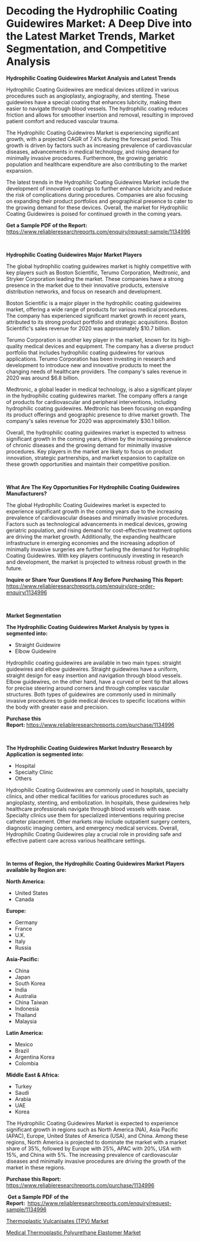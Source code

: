 <p><h1>Decoding the Hydrophilic Coating Guidewires Market: A Deep Dive into the Latest Market Trends, Market Segmentation, and Competitive Analysis</h1></p><p><strong>Hydrophilic Coating Guidewires Market Analysis and Latest Trends</strong></p>
<p><p>Hydrophilic Coating Guidewires are medical devices utilized in various procedures such as angioplasty, angiography, and stenting. These guidewires have a special coating that enhances lubricity, making them easier to navigate through blood vessels. The hydrophilic coating reduces friction and allows for smoother insertion and removal, resulting in improved patient comfort and reduced vascular trauma.</p><p>The Hydrophilic Coating Guidewires Market is experiencing significant growth, with a projected CAGR of 7.4% during the forecast period. This growth is driven by factors such as increasing prevalence of cardiovascular diseases, advancements in medical technology, and rising demand for minimally invasive procedures. Furthermore, the growing geriatric population and healthcare expenditure are also contributing to the market expansion.</p><p>The latest trends in the Hydrophilic Coating Guidewires Market include the development of innovative coatings to further enhance lubricity and reduce the risk of complications during procedures. Companies are also focusing on expanding their product portfolios and geographical presence to cater to the growing demand for these devices. Overall, the market for Hydrophilic Coating Guidewires is poised for continued growth in the coming years.</p></p>
<p><strong>Get a Sample PDF of the Report:&nbsp;</strong> <a href="https://www.reliableresearchreports.com/enquiry/request-sample/1134996">https://www.reliableresearchreports.com/enquiry/request-sample/1134996</a></p>
<p>&nbsp;</p>
<p><strong>Hydrophilic Coating Guidewires Major Market Players</strong></p>
<p><p>The global hydrophilic coating guidewires market is highly competitive with key players such as Boston Scientific, Terumo Corporation, Medtronic, and Stryker Corporation leading the market. These companies have a strong presence in the market due to their innovative products, extensive distribution networks, and focus on research and development.</p><p>Boston Scientific is a major player in the hydrophilic coating guidewires market, offering a wide range of products for various medical procedures. The company has experienced significant market growth in recent years, attributed to its strong product portfolio and strategic acquisitions. Boston Scientific's sales revenue for 2020 was approximately $10.7 billion.</p><p>Terumo Corporation is another key player in the market, known for its high-quality medical devices and equipment. The company has a diverse product portfolio that includes hydrophilic coating guidewires for various applications. Terumo Corporation has been investing in research and development to introduce new and innovative products to meet the changing needs of healthcare providers. The company's sales revenue in 2020 was around $6.8 billion.</p><p>Medtronic, a global leader in medical technology, is also a significant player in the hydrophilic coating guidewires market. The company offers a range of products for cardiovascular and peripheral interventions, including hydrophilic coating guidewires. Medtronic has been focusing on expanding its product offerings and geographic presence to drive market growth. The company's sales revenue for 2020 was approximately $30.1 billion.</p><p>Overall, the hydrophilic coating guidewires market is expected to witness significant growth in the coming years, driven by the increasing prevalence of chronic diseases and the growing demand for minimally invasive procedures. Key players in the market are likely to focus on product innovation, strategic partnerships, and market expansion to capitalize on these growth opportunities and maintain their competitive position.</p></p>
<p>&nbsp;</p>
<p><strong>What Are The Key Opportunities For Hydrophilic Coating Guidewires Manufacturers?</strong></p>
<p><p>The global Hydrophilic Coating Guidewires market is expected to experience significant growth in the coming years due to the increasing prevalence of cardiovascular diseases and minimally invasive procedures. Factors such as technological advancements in medical devices, growing geriatric population, and rising demand for cost-effective treatment options are driving the market growth. Additionally, the expanding healthcare infrastructure in emerging economies and the increasing adoption of minimally invasive surgeries are further fueling the demand for Hydrophilic Coating Guidewires. With key players continuously investing in research and development, the market is projected to witness robust growth in the future.</p></p>
<p><strong>Inquire or Share Your Questions If Any Before Purchasing This Report:</strong> <a href="https://www.reliableresearchreports.com/enquiry/pre-order-enquiry/1134996">https://www.reliableresearchreports.com/enquiry/pre-order-enquiry/1134996</a></p>
<p>&nbsp;</p>
<p><strong>Market Segmentation</strong></p>
<p><strong>The Hydrophilic Coating Guidewires Market Analysis by types is segmented into:</strong></p>
<p><ul><li>Straight Guidewire</li><li>Elbow Guidewire</li></ul></p>
<p><p>Hydrophilic coating guidewires are available in two main types: straight guidewires and elbow guidewires. Straight guidewires have a uniform, straight design for easy insertion and navigation through blood vessels. Elbow guidewires, on the other hand, have a curved or bent tip that allows for precise steering around corners and through complex vascular structures. Both types of guidewires are commonly used in minimally invasive procedures to guide medical devices to specific locations within the body with greater ease and precision.</p></p>
<p><strong>Purchase this Report:&nbsp;</strong><a href="https://www.reliableresearchreports.com/purchase/1134996">https://www.reliableresearchreports.com/purchase/1134996</a></p>
<p>&nbsp;</p>
<p><strong>The Hydrophilic Coating Guidewires Market Industry Research by Application is segmented into:</strong></p>
<p><ul><li>Hospital</li><li>Specialty Clinic</li><li>Others</li></ul></p>
<p><p>Hydrophilic Coating Guidewires are commonly used in hospitals, specialty clinics, and other medical facilities for various procedures such as angioplasty, stenting, and embolization. In hospitals, these guidewires help healthcare professionals navigate through blood vessels with ease. Specialty clinics use them for specialized interventions requiring precise catheter placement. Other markets may include outpatient surgery centers, diagnostic imaging centers, and emergency medical services. Overall, Hydrophilic Coating Guidewires play a crucial role in providing safe and effective patient care across various healthcare settings.</p></p>
<p>&nbsp;</p>
<p><strong>In terms of Region, the Hydrophilic Coating Guidewires Market Players available by Region are:</strong></p>
<p>
    <p> <strong> North America: </strong>
        <ul>
            <li>United States</li>
            <li>Canada</li>
        </ul>
        </p> 
    <p> <strong> Europe: </strong>
        <ul>
            <li>Germany</li>
            <li>France</li>
            <li>U.K.</li>
            <li>Italy</li>
            <li>Russia</li>
        </ul>
        </p> 
    <p> <strong> Asia-Pacific: </strong>
        <ul>
            <li>China</li>
            <li>Japan</li>
            <li>South Korea</li>
            <li>India</li>
            <li>Australia</li>
            <li>China Taiwan</li>
            <li>Indonesia</li>
            <li>Thailand</li>
            <li>Malaysia</li>
        </ul>
        </p> 
    <p> <strong> Latin America: </strong>
        <ul>
            <li>Mexico</li>
            <li>Brazil</li>
            <li>Argentina Korea</li>
            <li>Colombia</li>
        </ul>
        </p> 
    <p> <strong> Middle East & Africa: </strong>
        <ul>
            <li>Turkey</li>
            <li>Saudi</li>
            <li>Arabia</li>
            <li>UAE</li>
            <li>Korea</li>
        </ul>
    </p>
    </p>
<p><p>The Hydrophilic Coating Guidewires Market is expected to experience significant growth in regions such as North America (NA), Asia Pacific (APAC), Europe, United States of America (USA), and China. Among these regions, North America is projected to dominate the market with a market share of 35%, followed by Europe with 25%, APAC with 20%, USA with 15%, and China with 5%. The increasing prevalence of cardiovascular diseases and minimally invasive procedures are driving the growth of the market in these regions.</p></p>
<p><strong>Purchase this Report: </strong><a href="https://www.reliableresearchreports.com/purchase/1134996">https://www.reliableresearchreports.com/purchase/1134996</a></p>
<p>&nbsp;<strong>Get a Sample PDF of the Report:&nbsp;&nbsp;</strong><a href="https://www.reliableresearchreports.com/enquiry/request-sample/1134996">https://www.reliableresearchreports.com/enquiry/request-sample/1134996</a></p>
<p><strong></strong></p>
<p><p><a href="https://issuu.com/reportprime-2/docs/thermoplastic-vulcanisates-tpv-market-size-2030.pp">Thermoplastic Vulcanisates (TPV) Market</a></p><p><a href="https://issuu.com/reportprime-2/docs/medical-thermoplastic-polyurethane-elastomer-marke">Medical Thermoplastic Polyurethane Elastomer Market</a></p></p>